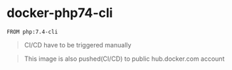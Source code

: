 # docker-php74-cli

```
FROM php:7.4-cli
```

> CI/CD have to be triggered manually

> This image is also pushed(CI/CD) to public hub.docker.com account
